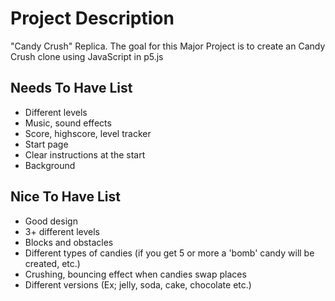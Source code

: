 # Project Description

"Candy Crush" Replica. 
The goal for this Major Project is to create an Candy Crush clone using JavaScript in p5.js

## Needs To Have List
- Different levels
- Music, sound effects
- Score, highscore, level tracker
- Start page
- Clear instructions at the start
- Background 

## Nice To Have List
- Good design
- 3+ different levels
- Blocks and obstacles
- Different types of candies (if you get 5 or more a 'bomb' candy will be created, etc.)
- Crushing, bouncing effect when candies swap places
- Different versions (Ex; jelly, soda, cake, chocolate etc.)
